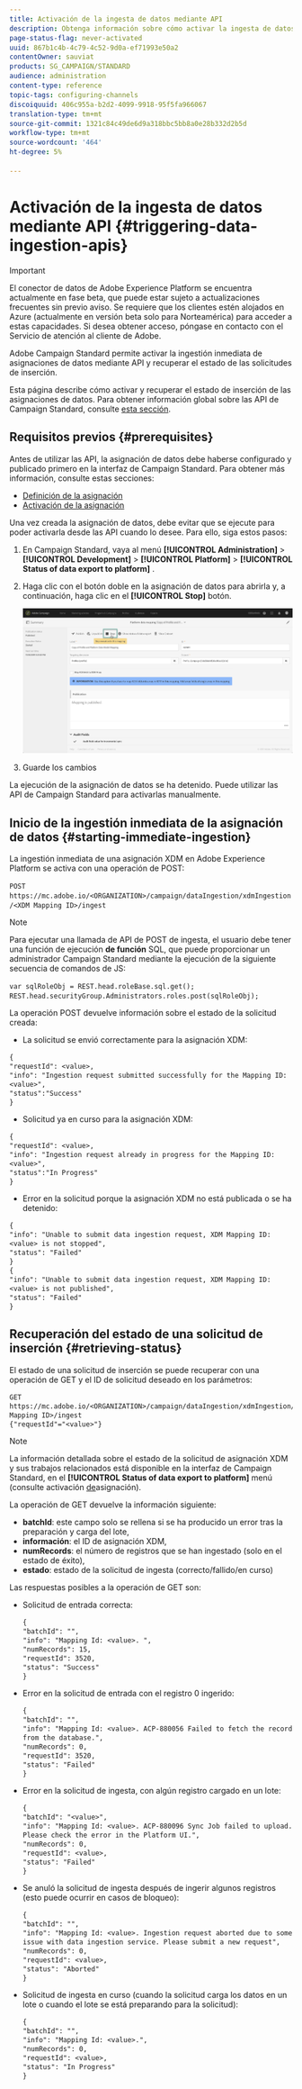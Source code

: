 ```yaml
---
title: Activación de la ingesta de datos mediante API
description: Obtenga información sobre cómo activar la ingesta de datos mediante API.
page-status-flag: never-activated
uuid: 867b1c4b-4c79-4c52-9d0a-ef71993e50a2
contentOwner: sauviat
products: SG_CAMPAIGN/STANDARD
audience: administration
content-type: reference
topic-tags: configuring-channels
discoiquuid: 406c955a-b2d2-4099-9918-95f5fa966067
translation-type: tm+mt
source-git-commit: 1321c84c49de6d9a318bbc5bb8a0e28b332d2b5d
workflow-type: tm+mt
source-wordcount: '464'
ht-degree: 5%

---
```



# Activación de la ingesta de datos mediante API {#triggering-data-ingestion-apis}

>[!IMPORTANT]
>
>El conector de datos de Adobe Experience Platform se encuentra actualmente en fase beta, que puede estar sujeto a actualizaciones frecuentes sin previo aviso. Se requiere que los clientes estén alojados en Azure (actualmente en versión beta solo para Norteamérica) para acceder a estas capacidades. Si desea obtener acceso, póngase en contacto con el Servicio de atención al cliente de Adobe.

Adobe Campaign Standard permite activar la ingestión inmediata de asignaciones de datos mediante API y recuperar el estado de las solicitudes de inserción.

Esta página describe cómo activar y recuperar el estado de inserción de las asignaciones de datos. Para obtener información global sobre las API de Campaign Standard, consulte [esta sección](../../api/using/get-started-apis.md).

## Requisitos previos {#prerequisites}

Antes de utilizar las API, la asignación de datos debe haberse configurado y publicado primero en la interfaz de Campaign Standard. Para obtener más información, consulte estas secciones:

* [Definición de la asignación](../../developing/using/aep-mapping-definition.md)
* [Activación de la asignación](../../developing/using/aep-mapping-activation.md)

Una vez creada la asignación de datos, debe evitar que se ejecute para poder activarla desde las API cuando lo desee. Para ello, siga estos pasos:

1. En Campaign Standard, vaya al menú **[!UICONTROL Administration]** > **[!UICONTROL Development]** > **[!UICONTROL Platform]** > **[!UICONTROL Status of data export to platform]** .

1. Haga clic con el botón doble en la asignación de datos para abrirla y, a continuación, haga clic en el **[!UICONTROL Stop]** botón.

   ![](assets/aep_datamapping_stop.png)

1. Guarde los cambios

La ejecución de la asignación de datos se ha detenido. Puede utilizar las API de Campaign Standard para activarlas manualmente.

## Inicio de la ingestión inmediata de la asignación de datos {#starting-immediate-ingestion}

La ingestión inmediata de una asignación XDM en Adobe Experience Platform se activa con una operación de POST:

`POST https://mc.adobe.io/<ORGANIZATION>/campaign/dataIngestion/xdmIngestion/<XDM Mapping ID>/ingest`

>[!NOTE]
>
>Para ejecutar una llamada de API de POST de ingesta, el usuario debe tener una función de ejecución **de función** SQL, que puede proporcionar un administrador Campaign Standard mediante la ejecución de la siguiente secuencia de comandos de JS:
>
>`var sqlRoleObj = REST.head.roleBase.sql.get();
REST.head.securityGroup.Administrators.roles.post(sqlRoleObj);`

La operación POST devuelve información sobre el estado de la solicitud creada:

* La solicitud se envió correctamente para la asignación XDM:

```
{
"requestId": <value>,
"info": "Ingestion request submitted successfully for the Mapping ID: <value>",
"status":"Success"
}
```

* Solicitud ya en curso para la asignación XDM:

```
{
"requestId": <value>,
"info": "Ingestion request already in progress for the Mapping ID: <value>",
"status":"In Progress"
}
```

* Error en la solicitud porque la asignación XDM no está publicada o se ha detenido:

```
{
"info": "Unable to submit data ingestion request, XDM Mapping ID: <value> is not stopped",
"status": "Failed"
}
{
"info": "Unable to submit data ingestion request, XDM Mapping ID: <value> is not published",
"status": "Failed"
}
```

## Recuperación del estado de una solicitud de inserción {#retrieving-status}

El estado de una solicitud de inserción se puede recuperar con una operación de GET y el ID de solicitud deseado en los parámetros:

```
GET https://mc.adobe.io/<ORGANIZATION>/campaign/dataIngestion/xdmIngestion/<XDM Mapping ID>/ingest
{"requestId"="<value>"}
```

>[!NOTE]
La información detallada sobre el estado de la solicitud de asignación XDM y sus trabajos relacionados está disponible en la interfaz de Campaign Standard, en el **[!UICONTROL Status of data export to platform]** menú (consulte activación [de](../../developing/using/aep-mapping-activation.md)asignación).

La operación de GET devuelve la información siguiente:

* **batchId**: este campo solo se rellena si se ha producido un error tras la preparación y carga del lote,
* **información**: el ID de asignación XDM,
* **numRecords**: el número de registros que se han ingestado (solo en el estado de éxito),
* **estado**: estado de la solicitud de ingesta (correcto/fallido/en curso)

Las respuestas posibles a la operación de GET son:

* Solicitud de entrada correcta:

   ```
   {
   "batchId": "",
   "info": "Mapping Id: <value>. ",
   "numRecords": 15,
   "requestId": 3520,
   "status": "Success"
   }
   ```

* Error en la solicitud de entrada con el registro 0 ingerido:

   ```
   {
   "batchId": "",
   "info": "Mapping Id: <value>. ACP-880056 Failed to fetch the record from the database.",
   "numRecords": 0,
   "requestId": 3520,
   "status": "Failed"
   }
   ```

* Error en la solicitud de ingesta, con algún registro cargado en un lote:

   ```
   {
   "batchId": "<value>",
   "info": "Mapping Id: <value>. ACP-880096 Sync Job failed to upload. Please check the error in the Platform UI.",
   "numRecords": 0,
   "requestId": <value>,
   "status": "Failed"
   }
   ```

* Se anuló la solicitud de ingesta después de ingerir algunos registros (esto puede ocurrir en casos de bloqueo):

   ```
   {
   "batchId": "",
   "info": "Mapping Id: <value>. Ingestion request aborted due to some issue with data ingestion service. Please submit a new request",
   "numRecords": 0,
   "requestId": <value>,
   "status": "Aborted"
   }
   ```

* Solicitud de ingesta en curso (cuando la solicitud carga los datos en un lote o cuando el lote se está preparando para la solicitud):

   ```
   {
   "batchId": "",
   "info": "Mapping Id: <value>.",
   "numRecords": 0,
   "requestId": <value>,
   "status": "In Progress"
   }
   ```
